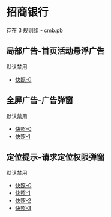 # 招商银行

存在 3 规则组 - [cmb.pb](/src/apps/cmb.pb.ts)

## 局部广告-首页活动悬浮广告

默认禁用

- [快照-0](https://i.gkd.li/import/14208669)

## 全屏广告-广告弹窗

默认禁用

- [快照-0](https://i.gkd.li/import/12706022)
- [快照-1](https://i.gkd.li/import/14208693)

## 定位提示-请求定位权限弹窗

默认禁用

- [快照-0](https://i.gkd.li/import/12706029)
- [快照-1](https://i.gkd.li/import/13248893)
- [快照-2](https://i.gkd.li/import/13897345)
- [快照-3](https://i.gkd.li/import/14208717)
